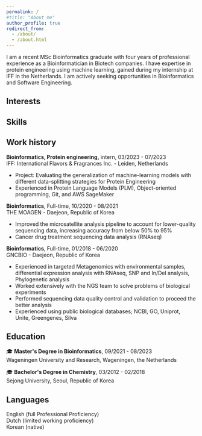 ```yaml
---
permalink: /
#title: "About me"
author_profile: true
redirect_from: 
  - /about/
  - /about.html
---
```


I am a recent MSc Bioinformatics graduate with four years of professional experience as a Bioinformatician in Biotech companies. I have expertise in protein engineering using machine learning, gained during my internship at IFF in the Netherlands. I am actively seeking opportunities in Bioinformatics and Software Engineering.

Interests
-----

Skills
---

Work history
-
**Bioinformatics, Protein engineering,** intern, 03/2023 - 07/2023   
IFF: International Flavors & Fragrances Inc. - Leiden, Netherlands   
  - Project: Evaluating the generalization of machine-learning models with different data-splitting strategies for Protein Engineering
  - Experienced in Protein Language Models (PLM), Object-oriented programming, Git, and AWS SageMaker

**Bioinformatics**, Full-time, 10/2020 - 08/2021   
THE MOAGEN - Daejeon, Republic of Korea   
  - Improved the microsatellite analysis pipeline to account for lower-quality sequencing data, increasing accuracy from below 50% to 95%
  - Cancer drug treatment sequencing data analysis (RNAseq)

**Bioinformatics**, Full-time, 01/2018 - 06/2020   
GNCBIO - Daejeon, Republic of Korea   
  - Experienced in targeted Metagenomics with environmental samples, differential expression analysis with RNAseq, SNP and In/Del analysis, Phylogenetic analysis
  - Worked extensively with the NGS team to solve problems of biological experiments
  - Performed sequencing data quality control and validation to proceed the better analysis
  - Experienced using public biological databases; NCBI, GO, Uniprot, Unite, Greengenes, Silva


Education
-----
🎓 **Master's Degree in Bioinformatics**, 09/2021 - 08/2023   
Wageningen University and Research, Wageningen, the Netherlands

🎓 **Bachelor's Degree in Chemistry**, 03/2012 - 02/2018   
Sejong University, Seoul, Republic of Korea
  

Languages
---
English (full Professional Proficiency)   
Dutch (limited working proficiency)   
Korean (native)   


